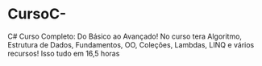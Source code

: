 # CursoC-
C# Curso Completo: Do Básico ao Avançado! No curso tera Algoritmo, Estrutura de Dados, Fundamentos, OO, Coleções, Lambdas, LINQ e vários recursos! Isso tudo em 16,5 horas
